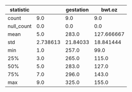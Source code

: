 | statistic  |          | gestation | bwt.oz     |
|------------|----------|-----------|------------|
| count      | 9.0      | 9.0       | 9.0        |
| null_count | 0.0      | 0.0       | 0.0        |
| mean       | 5.0      | 283.0     | 127.666667 |
| std        | 2.738613 | 21.84033  | 18.841444  |
| min        | 1.0      | 257.0     | 99.0       |
| 25%        | 3.0      | 265.0     | 115.0      |
| 50%        | 5.0      | 283.0     | 127.0      |
| 75%        | 7.0      | 296.0     | 143.0      |
| max        | 9.0      | 325.0     | 155.0      |